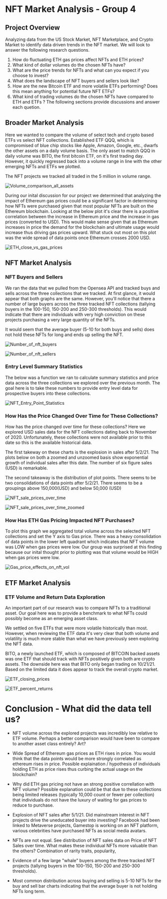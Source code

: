 # NFT Market Analysis - Group 4

## Project Overview

Analyzing data from the US Stock Market, NFT Marketplace, and Crypto Market to identify data driven trends in the NFT market. We will look to answer the following research questions.

1. How do fluctuating ETH gas prices affect NFTs and ETH prices?
2. What kind of dollar volumes do the chosen NFTs have?
3. What are the price trends for NFTs and what can you expect if you choose to invest?
4. What does the landscape of NFT buyers and sellers look like?
5. How are the new Bitcoin ETF and more volatile ETFs performing? Does this mean anything for potential future NFT ETFs?
6. What kind of trading volumes do the chosen NFTs have compared to ETH and ETFs ?
The following sections provide discussions and answer each quetion.

## Broader Market Analysis

Here we wanted to compare the volume of select tech and crypto based ETFs vs select NFT collections. Established ETF QQQ, which is compromised of blue chip stocks like Apple, Amazon, Google, etc., dwarfs the other assets on a daily volume basis. The only asset to match QQQ in daily volume was BITO, the first bitcoin ETF, on it's first trading day. However, it quickly regressed back into a volume range in line with the other emerging NFTs and ETFs we plotted.

The NFT projects we tracked all traded in the 5 million in volume range.

![Volume_comparison_all_assets](https://user-images.githubusercontent.com/91380617/142706479-cec31381-e976-4ae5-94ca-3f3cec1ebf86.png)

During our inital discussion for our project we determined that analyzing the impact of Ethereum gas prices could be a significant factor in determining how NFTs were purchased given that most popular NFTs are built on the Ethereum blockchain. Looking at the below plot it's clear there is a positive correlation between the increase in Ethereum price and the increase in gas prices (converted to USD). This would make sense given that as Ethereum increases in price the demand for the blockchain and ultimate usage would increase thus driving gas prices upward. What stuck out most on this plot was the wide spread of data points once Ethereum crosses 2000 USD. 

![ETH_close_vs_gas_prices](https://user-images.githubusercontent.com/91380617/142706524-af9fd392-8be0-4c43-8ec7-c8918ce523f9.png)

## NFT Market Analysis

### NFT Buyers and Sellers
We ran the data that we pulled from the Opensea API and tracked buys and sells across the three collections that we tracked. At first glance, it would appear that both graphs are the same. However, you'll notice that there a number of large buyers across the three tracked NFT collections (tallying buyers in the 100-150, 150-200 and 250-300 thresholds). This would indicate that there are individuals with very high conviction on these projects purchasing a very large quantity of the NFTs.

It would seem that the average buyer (5-10 for both buys and sells) does not hold these NFTs for long and ends up selling the NFT.

![Number_of_nft_buyers](https://user-images.githubusercontent.com/91380617/142706690-bac37e63-a209-4f28-b360-aca2ef0e1df9.png)

![Number_of_nft_sellers](https://user-images.githubusercontent.com/91380617/142706700-037d05c9-5866-46e3-9d3a-0a71da856c08.png)

### Entry Level Summary Statistics 
The below was a function we ran to calculate summary statistics and price data across the three collections we explored over the previous month. The goal here is to take these numbers to provide entry level data for prospective buyers into these collections.

![NFT_Entry_Point_Statistics](https://user-images.githubusercontent.com/91380617/142707479-c4bcb83e-f8e5-421c-b3be-aebf012b04ce.png)

### How Has the Price Changed Over Time for These Collections?
How has the price changed over time for these collections? Here we explored USD sales data for the NFT collections dating back to November of 2020. Unfortunately, these collections were not available prior to this date so this is the available historical data. 

The first takeway on these charts is the explosion in sales after 5/2/21. The plots below on both a zoomed and unzoomed basis show exponential growth of individual sales after this date. The number of six figure sales (USD) is remarkable.  

The second takeaway is the distribution of plot points. There seems to be two consolidations of data points after 5/2/21. There seems to be a groupings above 150,000(USD) and below 50,000 (USD)

![NFT_sale_prices_over_time](https://user-images.githubusercontent.com/91380617/142706560-5a6159b2-ab2e-4bc4-ae24-36ef9f95455b.png)

![NFT_sale_prices_over_time_zoomed](https://user-images.githubusercontent.com/91380617/142706570-9824c5dd-1903-4418-85e1-a488a5772e4e.png)

### How Has ETH Gas Pricing Impacted NFT Purchases?
To plot this graph we aggregated total volume across the selected NFT collections and set the Y axis to Gas price. There was a heavy consolidation of data points in the lower left quadrant which indicates that NFT volume was LOW when gas prices were low. Our group was surprised at this finding because our inital thought prior to plotting was that volume would be HIGH when gas prices were low.

![Gas_price_effects_on_nft_vol](https://user-images.githubusercontent.com/91380617/142706547-28f909a8-5269-4574-ae40-3dffc78963ae.png)

## ETF Market Analysis

### ETF Volume and Return Data Exploration
An important part of our research was to compare NFTs to a traditional asset. Our goal here was to provide a benchmark to what NFTs could possibly become as an emerging asset class.

We settled on five ETFs that were more volatile historically than most. However, when reviewing the ETF data it's very clear that both volume and volatility is much more stable than what we have previously seen exploring the NFT data. 

BITO, a newly launched ETF, which is composed of BITCOIN backed assets was one ETF that should track with NFTs positively given both are crypto assets. The downside here was that BITO only began trading on 10/21/21. Based on the limited data it does appear to track the overall crypto market.

![ETF_closing_prices](https://user-images.githubusercontent.com/91380617/142706977-32804a69-7be2-426a-9d2a-c51946796d46.png)


![ETF_percent_returns](https://user-images.githubusercontent.com/91380617/142707162-fe364745-a8fe-4d67-b95d-5353f636a6ee.png)


# Conclusion - What did the data tell us?

- NFT volume across the explored projects was incredibly low relative to ETF volume. Perhaps a better comparison would have been to compare to another asset class entirely? Art?

- Wide Spread of Ethereum gas prices as ETH rises in price. You would think that the data points would be more strongly correlated as ethereum rises in price. Possible explaination / hypothesis of individuals holding ETH as price rises thus curbing the actual usage on the blockchain?

- Why did ETH gas pricing not have an strong positive correllation with NFT volume? Possible explanation could be that due to these collections being limited releases (typically 10,000 count or fewer per collection) that individuals do not have the luxury of waiting for gas prices to reduce to purchase.

- Explosion of NFT sales after 5/1/21. Did mainstream interest in NFT projects drive the uneducated buyer into investing? Facebook had been linked to Metaverse projects, Gamestop is working on an NFT platform, various celebrities have purchased NFTs as social media avatars. 

- NFTs are not equal. See distribution of NFT sales data on Price of NFT Sales over time. What makes these individual NFTs more valuable than the others? Combination of rarity traits, popularity, 

- Evidence of a few large "whale" buyers among the three tracked NFT projects (tallying buyers in the 100-150, 150-200 and 250-300 thresholds).   

- Most common distribution across buying and selling is 5-10 NFTs for the buy and sell bar charts indicating that the average buyer is not holding NFTs long term.


